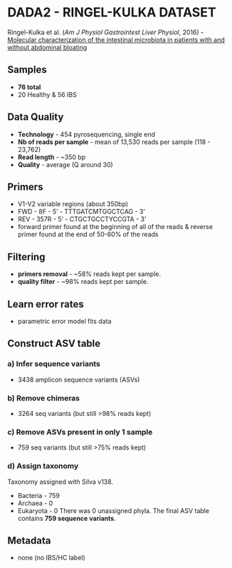 # DADA2 - RINGEL-KULKA DATASET

Ringel-Kulka et al. (_Am J Physiol Gastrointest Liver Physiol_, 2016) - [Molecular characterization of the intestinal microbiota in patients with and without abdominal bloating][1]

[1]: https://journals.physiology.org/doi/full/10.1152/ajpgi.00044.2015


## Samples
- **76 total**
- 20 Healthy & 56 IBS

## Data Quality
- **Technology** - 454 pyrosequencing, single end
- **Nb of reads per sample** - mean of 13,530 reads per sample (118 - 23,762)
- **Read length** - ~350 bp
- **Quality** - average (Q around 30)

## Primers
- V1-V2 variable regions (about 350bp)
- FWD - 8F - 5’ - TTTGATCMTGGCTCAG - 3’
- REV -  357R - 5’ - CTGCTGCCTYCCGTA - 3’
- forward primer found at the beginning of all of the reads & reverse primer found at the end of 50-60% of the reads

## Filtering
- **primers removal** - \~58% reads kept per sample.
- **quality filter** - \~98% reads kept per sample.

## Learn error rates
- parametric error model fits data

## Construct ASV table
### a) Infer sequence variants
- 3438 amplicon sequence variants (ASVs)

### b) Remove chimeras
- 3264 seq variants (but still >98% reads kept)

### c) Remove ASVs present in only 1 sample
- 759 seq variants (but still >75% reads kept)

### d) Assign taxonomy
Taxonomy assigned with Silva v138.
- Bacteria - 759
- Archaea - 0
- Eukaryota - 0
There was 0 unassigned phyla. The final ASV table contains **759 sequence variants**.

## Metadata
- none (no IBS/HC label)